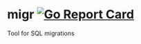 # migr [![Go Report Card](https://goreportcard.com/badge/github.com/saromanov/migr)](https://goreportcard.com/report/github.com/saromanov/migr)

Tool for SQL migrations
